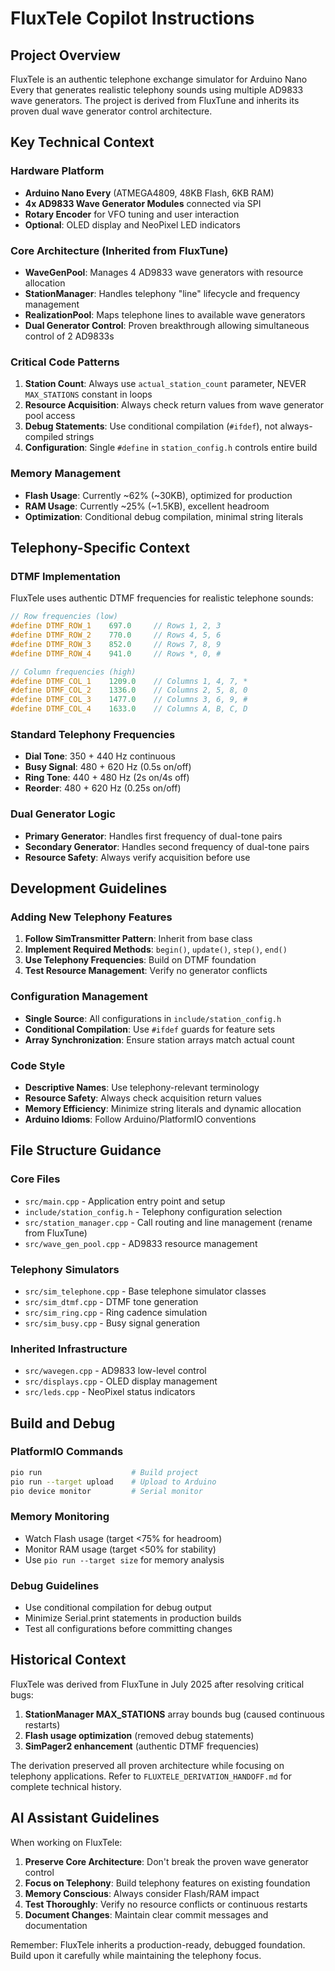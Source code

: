 <!-- Use this file to provide workspace-specific custom instructions to Copilot. For more details, visit https://code.visualstudio.com/docs/copilot/copilot-customization#_use-a-githubcopilotinstructionsmd-file -->

# FluxTele Copilot Instructions

## Project Overview
FluxTele is an authentic telephone exchange simulator for Arduino Nano Every that generates realistic telephony sounds using multiple AD9833 wave generators. The project is derived from FluxTune and inherits its proven dual wave generator control architecture.

## Key Technical Context

### Hardware Platform
- **Arduino Nano Every** (ATMEGA4809, 48KB Flash, 6KB RAM)
- **4x AD9833 Wave Generator Modules** connected via SPI
- **Rotary Encoder** for VFO tuning and user interaction
- **Optional**: OLED display and NeoPixel LED indicators

### Core Architecture (Inherited from FluxTune)
- **WaveGenPool**: Manages 4 AD9833 wave generators with resource allocation
- **StationManager**: Handles telephony "line" lifecycle and frequency management
- **RealizationPool**: Maps telephone lines to available wave generators
- **Dual Generator Control**: Proven breakthrough allowing simultaneous control of 2 AD9833s

### Critical Code Patterns
1. **Station Count**: Always use `actual_station_count` parameter, NEVER `MAX_STATIONS` constant in loops
2. **Resource Acquisition**: Always check return values from wave generator pool access
3. **Debug Statements**: Use conditional compilation (`#ifdef`), not always-compiled strings
4. **Configuration**: Single `#define` in `station_config.h` controls entire build

### Memory Management
- **Flash Usage**: Currently ~62% (~30KB), optimized for production
- **RAM Usage**: Currently ~25% (~1.5KB), excellent headroom
- **Optimization**: Conditional debug compilation, minimal string literals

## Telephony-Specific Context

### DTMF Implementation
FluxTele uses authentic DTMF frequencies for realistic telephone sounds:
```cpp
// Row frequencies (low)
#define DTMF_ROW_1    697.0     // Rows 1, 2, 3
#define DTMF_ROW_2    770.0     // Rows 4, 5, 6  
#define DTMF_ROW_3    852.0     // Rows 7, 8, 9
#define DTMF_ROW_4    941.0     // Rows *, 0, #

// Column frequencies (high)
#define DTMF_COL_1    1209.0    // Columns 1, 4, 7, *
#define DTMF_COL_2    1336.0    // Columns 2, 5, 8, 0
#define DTMF_COL_3    1477.0    // Columns 3, 6, 9, #
#define DTMF_COL_4    1633.0    // Columns A, B, C, D
```

### Standard Telephony Frequencies
- **Dial Tone**: 350 + 440 Hz continuous
- **Busy Signal**: 480 + 620 Hz (0.5s on/off)
- **Ring Tone**: 440 + 480 Hz (2s on/4s off) 
- **Reorder**: 480 + 620 Hz (0.25s on/off)

### Dual Generator Logic
- **Primary Generator**: Handles first frequency of dual-tone pairs
- **Secondary Generator**: Handles second frequency of dual-tone pairs
- **Resource Safety**: Always verify acquisition before use

## Development Guidelines

### Adding New Telephony Features
1. **Follow SimTransmitter Pattern**: Inherit from base class
2. **Implement Required Methods**: `begin()`, `update()`, `step()`, `end()`
3. **Use Telephony Frequencies**: Build on DTMF foundation
4. **Test Resource Management**: Verify no generator conflicts

### Configuration Management
- **Single Source**: All configurations in `include/station_config.h`
- **Conditional Compilation**: Use `#ifdef` guards for feature sets
- **Array Synchronization**: Ensure station arrays match actual count

### Code Style
- **Descriptive Names**: Use telephony-relevant terminology
- **Resource Safety**: Always check acquisition return values
- **Memory Efficiency**: Minimize string literals and dynamic allocation
- **Arduino Idioms**: Follow Arduino/PlatformIO conventions

## File Structure Guidance

### Core Files
- `src/main.cpp` - Application entry point and setup
- `include/station_config.h` - Telephony configuration selection
- `src/station_manager.cpp` - Call routing and line management (rename from FluxTune)
- `src/wave_gen_pool.cpp` - AD9833 resource management

### Telephony Simulators
- `src/sim_telephone.cpp` - Base telephone simulator classes
- `src/sim_dtmf.cpp` - DTMF tone generation
- `src/sim_ring.cpp` - Ring cadence simulation
- `src/sim_busy.cpp` - Busy signal generation

### Inherited Infrastructure
- `src/wavegen.cpp` - AD9833 low-level control
- `src/displays.cpp` - OLED display management
- `src/leds.cpp` - NeoPixel status indicators

## Build and Debug

### PlatformIO Commands
```bash
pio run                    # Build project
pio run --target upload    # Upload to Arduino
pio device monitor         # Serial monitor
```

### Memory Monitoring
- Watch Flash usage (target <75% for headroom)
- Monitor RAM usage (target <50% for stability)
- Use `pio run --target size` for memory analysis

### Debug Guidelines
- Use conditional compilation for debug output
- Minimize Serial.print statements in production builds
- Test all configurations before committing changes

## Historical Context

FluxTele was derived from FluxTune in July 2025 after resolving critical bugs:
1. **StationManager MAX_STATIONS** array bounds bug (caused continuous restarts)
2. **Flash usage optimization** (removed debug statements)
3. **SimPager2 enhancement** (authentic DTMF frequencies)

The derivation preserved all proven architecture while focusing on telephony applications. Refer to `FLUXTELE_DERIVATION_HANDOFF.md` for complete technical history.

## AI Assistant Guidelines

When working on FluxTele:
1. **Preserve Core Architecture**: Don't break the proven wave generator control
2. **Focus on Telephony**: Build telephony features on existing foundation
3. **Memory Conscious**: Always consider Flash/RAM impact
4. **Test Thoroughly**: Verify no resource conflicts or continuous restarts
5. **Document Changes**: Maintain clear commit messages and documentation

Remember: FluxTele inherits a production-ready, debugged foundation. Build upon it carefully while maintaining the telephony focus.
